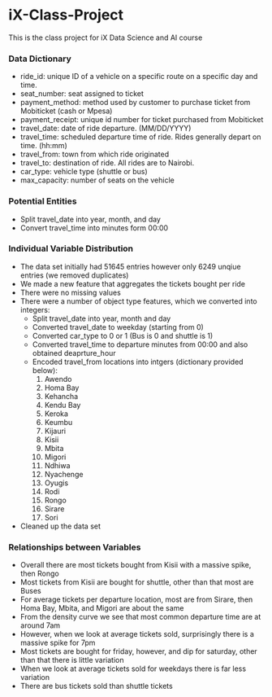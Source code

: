# iX-Class-Project
This is the class project for iX Data Science and AI course

### Data Dictionary
* ride_id: unique ID of a vehicle on a specific route on a specific day and time.
* seat_number: seat assigned to ticket
* payment_method: method used by customer to purchase ticket from Mobiticket (cash or Mpesa)
* payment_receipt: unique id number for ticket purchased from Mobiticket
* travel_date: date of ride departure. (MM/DD/YYYY)
* travel_time: scheduled departure time of ride. Rides generally depart on time. (hh:mm)
* travel_from: town from which ride originated
* travel_to: destination of ride. All rides are to Nairobi.
* car_type: vehicle type (shuttle or bus)
* max_capacity: number of seats on the vehicle

### Potential Entities

* Split travel_date into year, month, and day
* Convert travel_time into minutes form 00:00


### Individual Variable Distribution

- The data set initially had 51645 entries however only 6249 unqiue entries (we removed duplicates)
- We made a new feature that aggregates the tickets bought per ride
- There were no missing values
- There were a number of object type features, which we converted into integers:
    - Split travel_date into year, month and day
    - Converted travel_date to weekday (starting from 0)
    - Converted car_type to 0 or 1 (Bus is 0 and shuttle is 1)
    - Converted travel_time to departure minutes from 00:00 and also obtained deaprture_hour
    - Encoded travel_from locations into intgers (dictionary provided below):
        1. Awendo       
        2. Homa Bay     
        3. Kehancha     
        4. Kendu Bay   
        5. Keroka    
        6. Keumbu      
        7. Kijauri      
        8. Kisii        
        9. Mbita       
        10. Migori      
        11. Ndhiwa      
        12. Nyachenge    
        13. Oyugis      
        14. Rodi         
        15. Rongo        
        16. Sirare      
        17. Sori   
- Cleaned up the data set



### Relationships between Variables


- Overall there are most tickets bought from Kisii with a massive spike, then Rongo
- Most tickets from Kisii are bought for shuttle, other than that most are Buses
- For average tickets per departure location, most are from Sirare, then Homa Bay, Mbita, and Migori are about the same
- From the density curve we see that most common departure time are at around 7am
- However, when we look at average tickets sold, surprisingly there is a massive spike for 7pm
- Most tickets are bought for friday, however, and dip for saturday, other than that there is little variation
- When we look at average tickets sold for weekdays there is far less variation
- There are bus tickets sold than shuttle tickets
